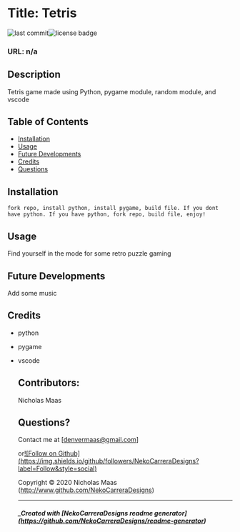 # Title: Tetris

![last commit](https://img.shields.io/github/last-commit/NekoCarreraDesigns/tetris-game-2022?style=flat-square)![license badge](https://img.shields.io/github/license/NekoCarreraDesigns/tetris-game-2022?style=flat-square)

### URL: n/a

## Description

Tetris game made using Python, pygame module, random module, and vscode

## Table of Contents

- [Installation](#installation)
- [Usage](#usage)
- [Future Developments](#futureDevelopments)
- [Credits](#credits)
- [Questions](#questions)

## Installation

`fork repo, install python, install pygame, build file. If you dont have python. If you have python, fork repo, build file, enjoy!`

## Usage

Find yourself in the mode for some retro puzzle gaming

## Future Developments

Add some music

## Credits

- python

- pygame

- vscode

  ## Contributors:

  Nicholas Maas

  ## Questions?

  Contact me at [denvermaas@gmail.com]

  or[![Follow on Github] (https://img.shields.io/github/followers/NekoCarreraDesigns?label=Follow&style=social)](http://www.github.com/NekoCarreraDesigns)

  Copyright © 2020 Nicholas Maas (http://www.github.com/NekoCarreraDesigns)

  ***

  ##### \_Created with [NekoCarreraDesigns readme generator] (https://github.com/NekoCarreraDesigns/readme-generator)
